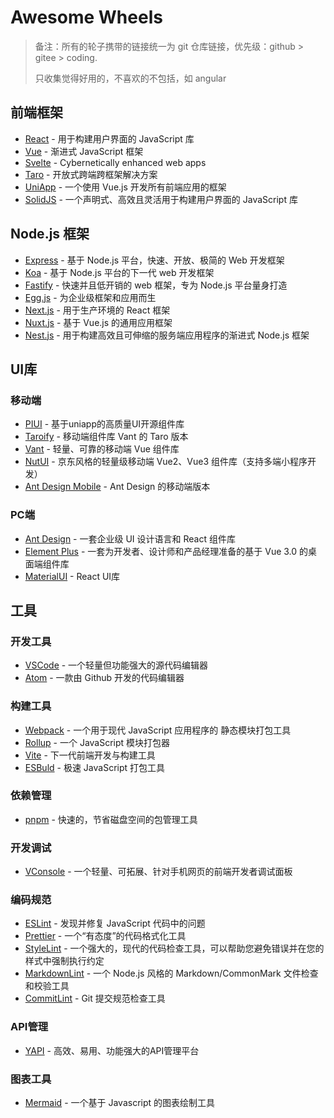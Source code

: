 # Awesome Wheels

> 备注：所有的轮子携带的链接统一为 git 仓库链接，优先级：github > gitee > coding.
> 
> 只收集觉得好用的，不喜欢的不包括，如 angular

## 前端框架

- [React](https://github.com/facebook/react) - 用于构建用户界面的 JavaScript 库
- [Vue](https://github.com/vuejs/vue) - 渐进式 JavaScript 框架
- [Svelte](https://github.com/sveltejs/svelte) - Cybernetically enhanced web apps
- [Taro](https://github.com/nervjs/taro) - 开放式跨端跨框架解决方案
- [UniApp](https://gitee.com/dcloud/uni-app) - 一个使用 Vue.js 开发所有前端应用的框架
- [SolidJS](https://github.com/solidjs/solid) - 一个声明式、高效且灵活用于构建用户界面的 JavaScript 库

## Node.js 框架

- [Express](https://github.com/expressjs/express) - 基于 Node.js 平台，快速、开放、极简的 Web 开发框架
- [Koa](https://github.com/koajs/koa) - 基于 Node.js 平台的下一代 web 开发框架
- [Fastify](https://github.com/fastify/fastify) - 快速并且低开销的 web 框架，专为 Node.js 平台量身打造
- [Egg.js](https://github.com/eggjs/egg) - 为企业级框架和应用而生
- [Next.js](https://github.com/vercel/next.js) - 用于生产环境的 React 框架
- [Nuxt.js](https://github.com/nuxt/nuxt.js) - 基于 Vue.js 的通用应用框架
- [Nest.js](https://github.com/nestjs/nest) - 用于构建高效且可伸缩的服务端应用程序的渐进式 Node.js 框架

## UI库

### 移动端

- [PIUI](https://github.com/sadais-org/piui) - 基于uniapp的高质量UI开源组件库
- [Taroify](https://github.com/mallfoundry/taroify) - 移动端组件库 Vant 的 Taro 版本
- [Vant](https://github.com/youzan/vant) - 轻量、可靠的移动端 Vue 组件库
- [NutUI](https://github.com/jdf2e/nutui) - 京东风格的轻量级移动端 Vue2、Vue3 组件库（支持多端小程序开发）
- [Ant Design Mobile](https://github.com/ant-design/ant-design-mobile) - Ant Design 的移动端版本

### PC端

- [Ant Design](https://github.com/ant-design/ant-design) - 一套企业级 UI 设计语言和 React 组件库
- [Element Plus](https://github.com/element-plus/element-plus) - 一套为开发者、设计师和产品经理准备的基于 Vue 3.0 的桌面端组件库
- [MaterialUI](https://github.com/mui-org/material-ui) - React UI库

## 工具

### 开发工具

- [VSCode](https://github.com/microsoft/vscode) - 一个轻量但功能强大的源代码编辑器
- [Atom](https://github.com/atom/atom) - 一款由 Github 开发的代码编辑器

### 构建工具

- [Webpack](https://github.com/webpack/webpack) - 一个用于现代 JavaScript 应用程序的 静态模块打包工具
- [Rollup](https://github.com/rollup/rollup) - 一个 JavaScript 模块打包器
- [Vite](https://github.com/vitejs/vite) - 下一代前端开发与构建工具
- [ESBuld](https://github.com/evanw/esbuild) - 极速 JavaScript 打包工具

### 依赖管理

- [pnpm](https://github.com/pnpm/pnpm) - 快速的，节省磁盘空间的包管理工具

### 开发调试

- [VConsole](https://github.com/Tencent/vConsole) - 一个轻量、可拓展、针对手机网页的前端开发者调试面板

### 编码规范

- [ESLint](https://github.com/eslint/eslint) - 发现并修复 JavaScript 代码中的问题
- [Prettier](https://github.com/prettier/prettier) - 一个“有态度”的代码格式化工具
- [StyleLint](https://github.com/stylelint/stylelint) - 一个强大的，现代的代码检查工具，可以帮助您避免错误并在您的样式中强制执行约定
- [MarkdownLint](https://github.com/DavidAnson/markdownlint) - 一个 Node.js 风格的 Markdown/CommonMark 文件检查和校验工具
- [CommitLint](https://github.com/conventional-changelog/commitlint) - Git 提交规范检查工具

### API管理

- [YAPI](https://github.com/YMFE/yapi) - 高效、易用、功能强大的API管理平台

### 图表工具

- [Mermaid](https://github.com/mermaid-js/mermaid) - 一个基于 Javascript 的图表绘制工具
